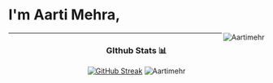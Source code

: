 # I'm Aarti Mehra, 
<img align="right" src="https://komarev.com/ghpvc/?username=Aartimehr&label=Profile%20views&color=0e75b6&style=flat" alt="Aartimehr" /> 



<div align="center">

---
### GIthub Stats 📊

[![GitHub Streak](https://github-readme-streak-stats.herokuapp.com?user=Aartimehr&theme=github-dark&hide_border=true)](https://git.io/streak-stats)
![Aartimehr](https://github-readme-stats.vercel.app/api?username=Aartimehr&show_icons=true&title_color=fff&icon_color=79ff97&text_color=9f9f9f&bg_color=0D1117&hide_border=true&custom_title=_GitHub_Stats)

</div>




